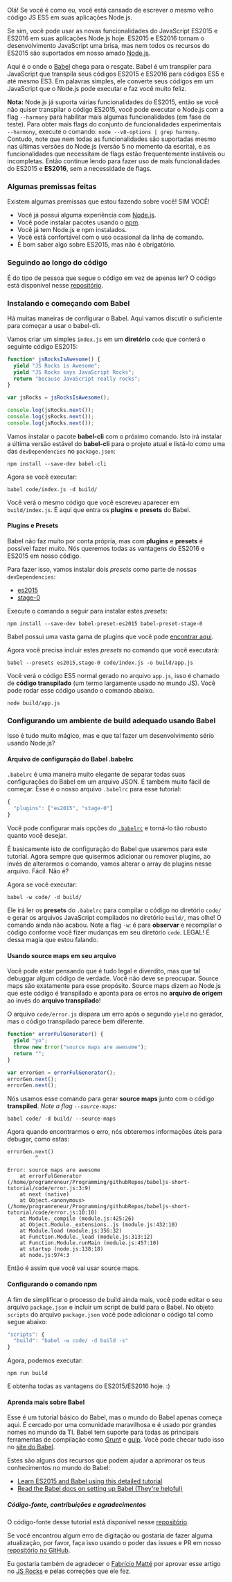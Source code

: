 <!--
layout: post
title: Configurando Babel 6 para Node.js
date: 2016-01-04T02:39:18.811Z
comments: true
published: true
keywords: JavaScript, Node.js, ES2015, Babel, transpiler
description: Tutorial de configuração do Babel para Node.js para desenvolver rapidamente
categories: ES2015, Babel, node.js
authorName: Hannan Ali
authorLink: https://abdulhannanali.github.io
authorPicture: //s.gravatar.com/avatar/89e5f7614cb88cd573359a953a09aa6e?s=80
-->
Olá! Se você é como eu, você está cansado de escrever o mesmo velho código JS ES5 em suas aplicações Node.js.

Se sim, você pode usar as novas funcionalidades do JavaScript ES2015 e ES2016 em suas aplicações Node.js hoje. ES2015 e ES2016 tornam o desenvolvimento JavaScript uma brisa, mas nem todos os recursos do ES2015 são suportados em nosso amado [Node.js](https://nodejs.org).

Aqui é o onde o [Babel](https://babeljs.io) chega para o resgate. Babel é um transpiler para JavaScript que transpila seus códigos ES2015 e ES2016 para códigos ES5 e até mesmo ES3. Em palavras simples, ele converte seus códigos em um JavaScript que o Node.js pode executar e faz você muito feliz.
<!--more-->

**Nota:** Node.js já suporta várias funcionalidades do ES2015, então se você não quiser transpilar o código ES2015, você pode executar o Node.js com a flag `--harmony` para habilitar mais algumas funcionalidades (em fase de teste). Para obter mais flags do conjunto de funcionalidades experimentais `--harmony`, execute o comando: `node --v8-options | grep harmony`. Contudo, note que nem todas as funcionalidades são suportadas mesmo nas últimas versões do Node.js (versão 5 no momento da escrita), e as funcionalidades que necessitam de flags estão frequentemente instáveis ou incompletas. Então continue lendo para fazer uso de mais funcionalidades do ES2015 e **ES2016**, sem a necessidade de flags.

### Algumas premissas feitas
Existem algumas premissas que estou fazendo sobre você! SIM VOCÊ!
- Você já possui alguma experiência com [Node.js](https://nodejs.org).
- Você pode instalar pacotes usando o [npm](https://www.npmjs.com/).
- Você já tem Node.js e npm instalados.
- Você está confortável com o uso ocasional da linha de comando.
- É bom saber algo sobre ES2015, mas não é obrigatório.

### Seguindo ao longo do código
É do tipo de pessoa que segue o código em vez de apenas ler? O código está disponível nesse [repositório](https://github.com/abdulhannanali/babel-configuration-tutorial).

### Instalando e começando com Babel
Há muitas maneiras de configurar o Babel. Aqui vamos discutir o suficiente para começar a usar o babel-cli.

Vamos criar um simples `index.js` em um **diretório** `code` que conterá o seguinte código ES2015:
```javascript
function* jsRocksIsAwesome() {
  yield "JS Rocks is Awesome";
  yield "JS Rocks says JavaScript Rocks";
  return "because JavaScript really rocks";
}

var jsRocks = jsRocksIsAwesome();

console.log(jsRocks.next());
console.log(jsRocks.next());
console.log(jsRocks.next());
```

Vamos instalar o pacote **babel-cli** com o próximo comando. Isto irá instalar a última versão estável do **babel-cli** para o projeto atual e listá-lo como uma das `devDependencies` no `package.json`:
```
npm install --save-dev babel-cli
```

Agora se você executar:
```
babel code/index.js -d build/
```

Você verá o mesmo código que você escreveu aparecer em `build/index.js`. É aqui que entra os **plugins** e **presets** do Babel. 

#### Plugins e Presets

Babel não faz muito por conta própria, mas com **plugins** e **presets** é possível fazer muito. Nós queremos todas as vantagens do ES2016 e ES2015 em nosso código.

Para fazer isso, vamos instalar dois *presets* como parte de nossas `devDependencies`:
- [es2015](https://babeljs.io/docs/plugins/preset-es2015/)
- [stage-0](https://babeljs.io/docs/plugins/preset-stage-0/)

Execute o comando a seguir para instalar estes *presets*:
```
npm install --save-dev babel-preset-es2015 babel-preset-stage-0
```
Babel possui uma vasta gama de plugins que você pode [encontrar aqui](https://babeljs.io/docs/plugins/).

Agora você precisa incluir estes *presets* no comando que você executará:
```
babel --presets es2015,stage-0 code/index.js -o build/app.js
```

Você verá o código ES5 normal gerado no arquivo `app.js`, isso é chamado de **código transpilado** (um termo largamente usado no mundo JS). Você pode rodar esse código usando o comando abaixo.
```
node build/app.js
```

### Configurando um ambiente de build adequado usando Babel
Isso é tudo muito mágico, mas e que tal fazer um desenvolvimento sério usando Node.js? 

#### Arquivo de configuração do Babel .babelrc
`.babelrc` é uma maneira muito elegante de separar todas suas configurações do Babel em um arquivo JSON. É também muito fácil de começar. Esse é o nosso arquivo `.babelrc` para esse tutorial:
```javascript
{
  "plugins": ["es2015", "stage-0"]
}
```

Você pode configurar mais opções do [`.babelrc`](http://babeljs.io/docs/usage/options/) e torná-lo tão robusto quanto você desejar.

É basicamente isto de configuração do Babel que usaremos para este tutorial. Agora sempre que quisermos adicionar ou remover plugins, ao invés de alterarmos o comando, vamos alterar o array de plugins nesse arquivo. Fácil. Não é?

Agora se você executar:
```
babel -w code/ -d build/
```
Ele irá ler os **presets** do `.babelrc` para compilar o código no diretório `code/` e gerar os arquivos JavaScript compilados no diretório `build/`, mas olhe! O comando ainda não acabou. Note a flag `-w`: é para **observar** e recompilar o código conforme você fizer mudanças em seu diretório `code`. LEGAL! É dessa magia que estou falando.

#### Usando source maps em seu arquivo
Você pode estar pensando que é tudo legal e diverdito, mas que tal debuggar algum código de verdade. Você não deve se preocupar. Source maps são exatamente para esse propósito. Source maps dizem ao Node.js que este código é transpilado e aponta para os erros no **arquivo de origem** ao invés do **arquivo transpilado**!

O arquivo `code/error.js` dispara um erro após o segundo `yield` no gerador, mas o código transpilado parece bem diferente.
```javascript
function* errorFulGenerator() {
  yield "yo";
  throw new Error("source maps are awesome");
  return "";
}

var errorGen = errorFulGenerator();
errorGen.next();
errorGen.next();
```

Nós usamos esse comando para gerar **source maps** junto com o código **transpiled**. *Note a flag `--source-maps`*:
```
babel code/ -d build/ --source-maps
```

Agora quando encontrarmos o erro, nós obteremos informações úteis para debugar, como estas:
```
errorGen.next()
         ^

Error: source maps are awesome
    at errorFulGenerator (/home/programreneur/Programming/githubRepos/babeljs-short-tutorial/code/error.js:3:9)
    at next (native)
    at Object.<anonymous> (/home/programreneur/Programming/githubRepos/babeljs-short-tutorial/code/error.js:10:10)
    at Module._compile (module.js:425:26)
    at Object.Module._extensions..js (module.js:432:10)
    at Module.load (module.js:356:32)
    at Function.Module._load (module.js:313:12)
    at Function.Module.runMain (module.js:457:10)
    at startup (node.js:138:18)
    at node.js:974:3
```
Então é assim que você vai usar source maps.

#### Configurando o comando npm
A fim de simplificar o processo de build ainda mais, você pode editar o seu arquivo `package.json` e incluir um script de build para o Babel. No objeto `scripts` do arquivo `package.json` você pode adicionar o código tal como segue abaixo:
```javascript
"scripts": {
  "build": "babel -w code/ -d build -s"
}
```
Agora, podemos executar:
```
npm run build
```
E obtenha todas as vantagens do ES2015/ES2016 hoje. :)

#### Aprenda mais sobre Babel
Esse é um tutorial básico do Babel, mas o mundo do Babel apenas começa aqui. É cercado por uma comunidade maravilhosa e é usado por grandes nomes no mundo da TI. Babel tem suporte para todas as principais ferramentas de compilação como [Grunt](https://www.npmjs.com/package/grunt-babel) e [gulp](https://npmjs.org/package/gulp-babel/). Você pode checar tudo isso no [site do Babel](https://babeljs.io/docs/setup/).

Estes são alguns dos recursos que podem ajudar a aprimorar os teus conhecimentos no mundo do Babel:
- [Learn ES2015 and Babel using this detailed tutorial](http://ccoenraets.github.io/es6-tutorial/index.html)
- [Read the Babel docs on setting up Babel (They're helpful)](https://babeljs.io/docs/setup/)

##### Código-fonte, contribuições e agradecimentos
O código-fonte desse tutorial está disponível nesse [repositório](https://github.com/abdulhannanali/babel-configuration-tutorial).

Se você encontrou algum erro de digitação ou gostaria de fazer alguma atualização, por favor, faça isso usando o poder das issues e PR em nosso [repositório no GitHub](https://github.com/abdulhannanali/babel-configuration-tutorial).

Eu gostaria também de agradecer o [Fabrício Matté](http://ultcombo.js.org/) por aprovar esse artigo no [JS Rocks](https://github.com/JSRocksHQ/jsrockshq.github.io/) e pelas correções que ele fez.
